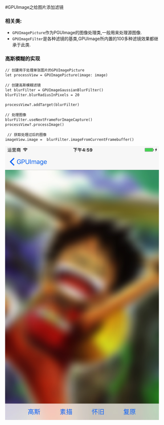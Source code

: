 #GPUImage之给图片添加滤镜

### 相关类:
* `GPUImagePicture`作为PGUImage的图像处理类,一般用来处理源图像.
* `GPUImageFilter`是各种滤镜的基类,GPUImage所内置的100多种滤镜效果都继承于此类.

### 高斯模糊的实现
```
// 创建用于处理单张图片的GPUImagePicture
let processView = GPUImagePicture(image: image)

// 创建高斯模糊滤镜
let blurFilter = GPUImageGaussianBlurFilter()
blurFilter.blurRadiusInPixels = 20

processView?.addTarget(blurFilter)

// 处理图像
blurFilter.useNextFrameForImageCapture()
processView?.processImage()

 // 获取处理过后的图像
imageView.image =  blurFilter.imageFromCurrentFramebuffer()
```

![高斯模糊效果展示.png](./Resources/990F6A05-F696-4D4E-AE64-86378D47BD8C.png)